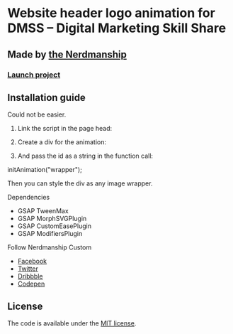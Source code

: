 # Website header logo animation for DMSS – Digital Marketing Skill Share

## Made by [the Nerdmanship](https://nerdmanship.com/)

### [Launch project](https://nerdmanship.github.io/DMSS-Logo-animation/dist)

## Installation guide

Could not be easier.

1. Link the script in the page head:

  <script src="js/app.js"></script>

2. Create a div for the animation:

  <div id="wrapper"></div>

3. And pass the id as a string in the function call:

  initAnimation("wrapper");

Then you can style the div as any image wrapper.



Dependencies
* GSAP TweenMax
* GSAP MorphSVGPlugin
* GSAP CustomEasePlugin
* GSAP ModifiersPlugin

Follow Nerdmanship Custom
* [Facebook](http://www.facebook.com/nerdmanship)
* [Twitter](http://www.twitter.com/stromqvist)
* [Dribbble](http://www.dribbble.com/nerdmanship)
* [Codepen](http://www.codepen.io/nerdmanship)

## License

The code is available under the [MIT license](LICENSE.txt).